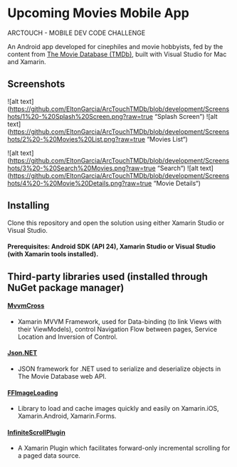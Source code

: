 # Upcoming Movies Mobile App
ARCTOUCH - MOBILE DEV CODE CHALLENGE

An Android app developed for cinephiles and movie hobbyists, fed by the content from [The Movie Database (TMDb)](https://www.themoviedb.org), built with Visual Studio for Mac and Xamarin.

## Screenshots

![alt text](https://github.com/EltonGarcia/ArcTouchTMDb/blob/development/Screenshots/1%20-%20Splash%20Screen.png?raw=true “Splash Screen”)
![alt text](https://github.com/EltonGarcia/ArcTouchTMDb/blob/development/Screenshots/2%20-%20Movies%20List.png?raw=true “Movies List“)

![alt text](https://github.com/EltonGarcia/ArcTouchTMDb/blob/development/Screenshots/3%20-%20Search%20Movies.png?raw=true “Search“)
![alt text](https://github.com/EltonGarcia/ArcTouchTMDb/blob/development/Screenshots/4%20-%20Movie%20Details.png?raw=true “Movie Details“)


## Installing 

Clone this repository and open the solution using either Xamarin Studio or Visual Studio.

#### Prerequisites: Android SDK (API 24), Xamarin Studio or Visual Studio (with Xamarin tools installed).


## Third-party libraries used (installed through NuGet package manager)

#### [MvvmCross](https://mvvmcross.com/)

- Xamarin MVVM Framework, used for Data-binding (to link Views with their ViewModels), control Navigation Flow between pages, Service Location and Inversion of Control.

#### [Json.NET](http://www.newtonsoft.com/json)

- JSON framework for .NET used to serialize and deserialize objects in The Movie Database web API.

#### [FFImageLoading](https://github.com/luberda-molinet/FFImageLoading)

- Library to load and cache images quickly and easily on Xamarin.iOS, Xamarin.Android, Xamarin.Forms.

#### [InfiniteScrollPlugin](https://github.com/HBSequence/Sequence.Plugins)

- A Xamarin Plugin which facilitates forward-only incremental scrolling for a paged data source.
